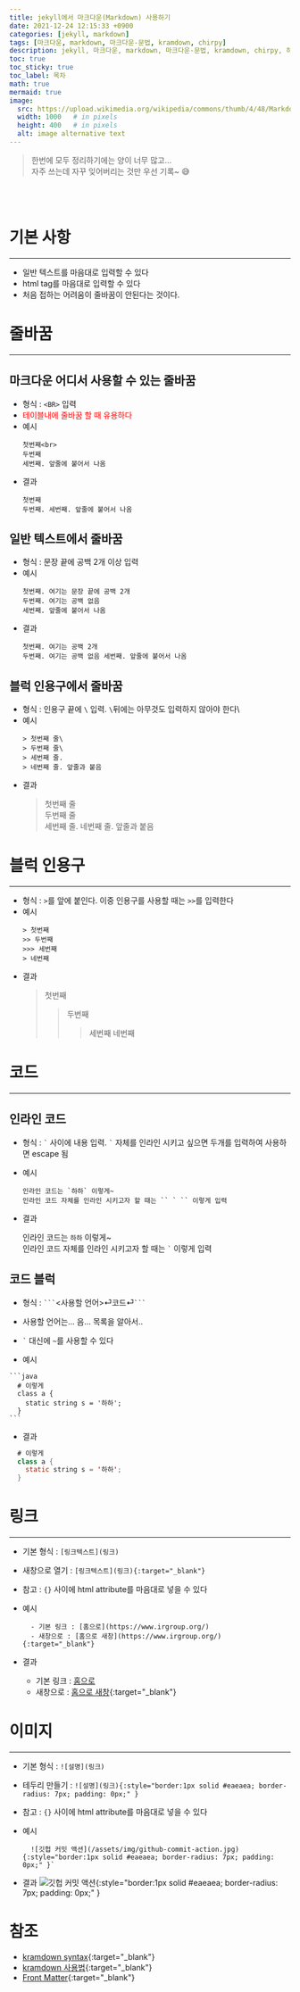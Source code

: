 ```yaml
---
title: jekyll에서 마크다운(Markdown) 사용하기
date: 2021-12-24 12:15:33 +0900
categories: [jekyll, markdown]
tags: [마크다운, markdown, 마크다운-문법, kramdown, chirpy]
description: jekyll, 마크다운, markdown, 마크다운-문법, kramdown, chirpy, 하얀눈길
toc: true
toc_sticky: true
toc_label: 목차
math: true
mermaid: true
image:
  src: https://upload.wikimedia.org/wikipedia/commons/thumb/4/48/Markdown-mark.svg/1200px-Markdown-mark.svg.png
  width: 1000   # in pixels
  height: 400   # in pixels
  alt: image alternative text
---
```


> 한번에 모두 정리하기에는 양이 너무 많고...\
> 자주 쓰는데 자꾸 잊어버리는 것만 우선 기록~ 😅

<br>
<div class="card">
<script async src="https://pagead2.googlesyndication.com/pagead/js/adsbygoogle.js?client=ca-pub-8993100314477491"
     crossorigin="anonymous"></script>
<ins class="adsbygoogle"
     style="display:block; text-align:center;"
     data-ad-layout="in-article"
     data-ad-format="fluid"
     data-ad-client="ca-pub-8993100314477491"
     data-ad-slot="6115278830"></ins>
<script>
     (adsbygoogle = window.adsbygoogle || []).push({});
</script>
</div>
<br>

# 기본 사항
---
* 일반 텍스트를 마음대로 입력할 수 있다
* html tag를 마음대로 입력할 수 있다
* 처음 접하는 어려움이 줄바꿈이 안된다는 것이다.

# 줄바꿈
---
## 마크다운 어디서 사용할 수 있는 줄바꿈
* 형식 : `<BR>` 입력
* <font color=red>테이블내에 줄바꿈 할 때 유용하다</font>
* 예시
  ```
  첫번째<br>
  두번째
  세번째. 앞줄에 붙어서 나옴 
  ```
* 결과  
  ```
  첫번째  
  두번째. 세번째. 앞줄에 붙어서 나옴 
  ```

## 일반 텍스트에서 줄바꿈

* 형식 : 문장 끝에 공백 2개 이상 입력  
* 예시
  ```
  첫번째. 여기는 문장 끝에 공백 2개  
  두번째. 여기는 공백 없음
  세번째. 앞줄에 붙어서 나옴 
  ```
* 결과  
  ```
  첫번째. 여기는 공백 2개  
  두번째. 여기는 공백 없음 세번째. 앞줄에 붙어서 나옴 
  ```
  
## 블럭 인용구에서 줄바꿈

* 형식 : 인용구 끝에 `\` 입력. `\`뒤에는 아무것도 입력하지 않아야 한다\
* 예시
  ```
  > 첫번째 줄\
  > 두번째 줄\
  > 세번째 줄.
  > 네번째 줄. 앞줄과 붙음
  ```
* 결과
  > 첫번째 줄\
  > 두번째 줄\
  > 세번째 줄.
  > 네번째 줄. 앞줄과 붙음

# 블럭 인용구
---
* 형식 : `>`를 앞에 붙인다. 이중 인용구를 사용할 때는 `>>`를 입력한다
* 예시
  ```
  > 첫번째
  >> 두번째
  >>> 세번째
  > 네번째
  ```
* 결과
  > 첫번째
  >> 두번째
  >>> 세번째
  > 네번째


# 코드
---
## 인라인 코드
* 형식 : `` ` `` 사이에 내용 입력. `` ` `` 자체를 인라인 시키고 싶으면 두개를 입력하여 사용하면 escape 됨  
* 예시
  ```
  인라인 코드는 `하하` 이렇게~  
  인라인 코드 자체를 인라인 시키고자 할 때는 `` ` `` 이렇게 입력
  ```
* 결과

  인라인 코드는 `하하` 이렇게~  
  인라인 코드 자체를 인라인 시키고자 할 때는 `` ` `` 이렇게 입력

## 코드 블럭
* 형식 : `` ``` ``<사용할 언어>⏎코드⏎`` ``` ``
* 사용할 언어는... 음... 목록을 알아서..
* `` ` `` 대신에 ``~``를 사용할 수 있다 

* 예시
~~~
```java
  # 이렇게
  class a {
  	static string s = '하하';
  }
```
~~~

* 결과
```java
  # 이렇게
  class a {
    static string s = '하하';
  }
```

# 링크
---
* 기본 형식 : `[링크텍스트](링크)`
* 새창으로 열기 : `[링크텍스트](링크){:target="_blank"}`
* 참고 : `{}` 사이에 html attribute를 마음대로 넣을 수 있다
* 예시

  ```
    - 기본 링크 : [홈으로](https://www.irgroup.org/)
    - 새창으로 : [홈으로 새창](https://www.irgroup.org/){:target="_blank"}
  ```

* 결과
  - 기본 링크 : [홈으로](https://www.irgroup.org/)
  - 새창으로 : [홈으로 새창](https://www.irgroup.org/){:target="_blank"}

# 이미지
---
* 기본 형식 : `![설명](링크)`
* 테두리 만들기 : `![설명](링크){:style="border:1px solid #eaeaea; border-radius: 7px; padding: 0px;" }`
* 참고 : `{}` 사이에 html attribute를 마음대로 넣을 수 있다
* 예시

  ```
    ![깃헙 커밋 액션](/assets/img/github-commit-action.jpg){:style="border:1px solid #eaeaea; border-radius: 7px; padding: 0px;" }`
  ```
* 결과
  ![깃헙 커밋 액션](/assets/img/github-commit-action.jpg){:style="border:1px solid #eaeaea; border-radius: 7px; padding: 0px;" }



# 참조
* [kramdown syntax](https://kramdown.gettalong.org/syntax.html){:target="_blank"}
* [kramdown 사용법](http://gjchoi.github.io/env/Kramdown%28%EB%A7%88%ED%81%AC%EB%8B%A4%EC%9A%B4%29-%EC%82%AC%EC%9A%A9%EB%B2%95/){:target="_blank"}
* [Front Matter](https://jekyllrb.com/docs/front-matter/){:target="_blank"}

<br>
<div class="card">
<script async src="https://pagead2.googlesyndication.com/pagead/js/adsbygoogle.js?client=ca-pub-8993100314477491"
     crossorigin="anonymous"></script>
<!-- 디스플레이광고-수평형 -->
<ins class="adsbygoogle"
     style="display:block"
     data-ad-client="ca-pub-8993100314477491"
     data-ad-slot="9549119208"
     data-ad-format="auto"
     data-full-width-responsive="true"></ins>
<script>
     (adsbygoogle = window.adsbygoogle || []).push({});
</script>
</div>
<br>
